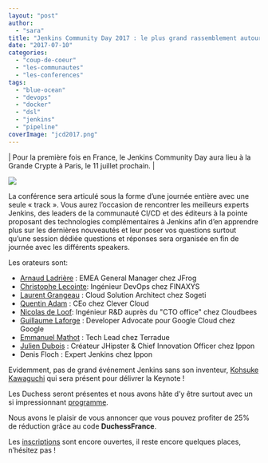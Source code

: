 ```yaml
---
layout: "post"
author: 
  - "sara"
title: "Jenkins Community Day 2017 : le plus grand rassemblement autour de Jenkins en France le 11 juillet"
date: "2017-07-10"
categories: 
  - "coup-de-coeur"
  - "les-communautes"
  - "les-conferences"
tags: 
  - "blue-ocean"
  - "devops"
  - "docker"
  - "dsl"
  - "jenkins"
  - "pipeline"
coverImage: "jcd2017.png"
---
```


| Pour la première fois en France, le Jenkins Community Day aura lieu à la Grande Crypte à Paris, le 11 juillet prochain. |

[![](/assets/2017/07/2017-07-10-jenkins-community-day-2017-plus-grand-rassemblement-autour-de-jenkins-france-11-juillet/1.png)](http://www.duchess-france.org/wp-content/uploads/2017/07/1.png)

La conférence sera articulé sous la forme d’une journée entière avec une seule « track ». Vous aurez l’occasion de rencontrer les meilleurs experts Jenkins, des leaders de la communauté CI/CD et des éditeurs à la pointe proposant des technologies complémentaires à Jenkins afin d’en apprendre plus sur les dernières nouveautés et leur poser vos questions surtout qu’une session dédiée questions et réponses sera organisée en fin de journée avec les différents speakers.

Les orateurs sont:

- [Arnaud Ladrière](https://twitter.com/kadorito?lang=fr) : EMEA General Manager chez JFrog
- [Christophe Lecointe](https://www.linkedin.com/in/christophe-lecointe-27a42328/?ppe=1): Ingénieur DevOps chez FINAXYS
- [Laurent Grangeau](https://twitter.com/laurentgrangeau?lang=fr) : Cloud Solution Architect chez Sogeti
- [Quentin Adam](https://twitter.com/waxzce?lang=fr) : CEo chez Clever Cloud
- [Nicolas de Loof](https://twitter.com/ndeloof?lang=fr): Ingénieur R&D auprès du "CTO office" chez Cloudbees
- [Guillaume Laforge](https://twitter.com/glaforge?lang=fr) : Developer Advocate pour Google Cloud chez Google
- [Emmanuel Mathot](https://twitter.com/emmanuelmathot?lang=fr) : Tech Lead chez Terradue
- [Julien Dubois](https://twitter.com/juliendubois?lang=fr) : Créateur JHipster & Chief Innovation Officer chez Ippon
- Denis Floch : Expert Jenkins chez Ippon

Evidemment, pas de grand événement Jenkins sans son inventeur, [Kohsuke Kawaguchi](https://twitter.com/kohsukekawa) qui sera présent pour délivrer la Keynote !

Les Duchess seront présentes et nous avons hâte d’y être surtout avec un si impressionnant [programme](https://jcd-paris.jfrog.com/agenda/).

Nous avons le plaisir de vous annoncer que vous pouvez profiter de 25% de réduction grâce au code **DuchessFrance**.

Les [inscriptions](https://www.eventbrite.com/e/billets-jenkins-community-day-paris-2017-33850605071?_eboga=464820950.1497448545) sont encore ouvertes, il reste encore quelques places, n’hésitez pas !
